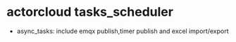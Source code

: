 # actorcloud tasks_scheduler

* async_tasks: include emqx publish,timer publish and excel import/export

